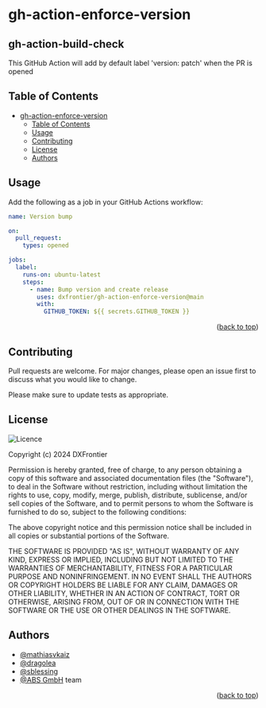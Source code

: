# gh-action-enforce-version

<h2> gh-action-build-check </h2>

This GitHub Action will add by default label 'version: patch' when the PR is opened

## Table of Contents

- [gh-action-enforce-version](#gh-action-enforce-version)
  - [Table of Contents](#table-of-contents)
  - [Usage](#usage)
  - [Contributing](#contributing)
  - [License](#license)
  - [Authors](#authors)

## Usage

Add the following as a job in your GitHub Actions workflow:

```yaml
name: Version bump

on:
  pull_request:
    types: opened

jobs:
  label:
    runs-on: ubuntu-latest
    steps:
      - name: Bump version and create release
        uses: dxfrontier/gh-action-enforce-version@main
        with:
          GITHUB_TOKEN: ${{ secrets.GITHUB_TOKEN }}
```

<p align="right">(<a href="#table-of-contents">back to top</a>)</p>

## Contributing

Pull requests are welcome. For major changes, please open an issue first
to discuss what you would like to change.

Please make sure to update tests as appropriate.

## License

![Licence](https://img.shields.io/github/license/Ileriayo/markdown-badges?style=for-the-badge)

Copyright (c) 2024 DXFrontier

Permission is hereby granted, free of charge, to any person obtaining a copy
of this software and associated documentation files (the "Software"), to deal
in the Software without restriction, including without limitation the rights
to use, copy, modify, merge, publish, distribute, sublicense, and/or sell
copies of the Software, and to permit persons to whom the Software is
furnished to do so, subject to the following conditions:

The above copyright notice and this permission notice shall be included in all
copies or substantial portions of the Software.

THE SOFTWARE IS PROVIDED "AS IS", WITHOUT WARRANTY OF ANY KIND, EXPRESS OR
IMPLIED, INCLUDING BUT NOT LIMITED TO THE WARRANTIES OF MERCHANTABILITY,
FITNESS FOR A PARTICULAR PURPOSE AND NONINFRINGEMENT. IN NO EVENT SHALL THE
AUTHORS OR COPYRIGHT HOLDERS BE LIABLE FOR ANY CLAIM, DAMAGES OR OTHER
LIABILITY, WHETHER IN AN ACTION OF CONTRACT, TORT OR OTHERWISE, ARISING FROM,
OUT OF OR IN CONNECTION WITH THE SOFTWARE OR THE USE OR OTHER DEALINGS IN THE
SOFTWARE.

## Authors

- [@mathiasvkaiz](https://github.com/mathiasvkaiz)
- [@dragolea](https://github.com/dragolea)
- [@sblessing](https://github.com/sblessing)
- [@ABS GmbH](https://www.abs-gmbh.de/) team

<p align="right">(<a href="#table-of-contents">back to top</a>)</p>
